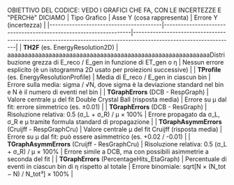 OBIETTIVO DEL CODICE: VEDO I GRAFICI CHE FA, CON LE INCERTEZZE E "PERCHè" DICIAMO
| Tipo Grafico                           | Asse Y (cosa rappresenta)                                       | Errore Y (incertezza)                                                                                           |
|----------------------------------------|------------------------------------------------------------------|------------------------------------------------------------------------------------------------------------------|
| **TH2F** (es. EnergyResolution2D)      | aaaaaaaaaaaaaaaaaaaaaaaaaaaaaaaaaaaaaaaaaaaaaaaaaaaaaaaaaaaDistribuzione grezza di E_reco / E_gen in funzione di ET_gen o η | Nessun errore esplicito (è un istogramma 2D usato per proiezioni successive)                                    |
| **TProfile** (es. EnergyResolutionProfile) | Media di E_reco / E_gen in ciascun bin                         | Errore sulla media: sigma / √N, dove sigma è la deviazione standard nel bin e N è il numero di eventi nel bin   |
| **TGraphErrors** (DCB - RespGraph)     | Valore centrale μ del fit Double Crystal Ball (risposta media)  | Errore su μ dal fit: errore simmetrico (es. ±0.01)                                                              |
| **TGraphErrors** (DCB - ResGraph)      | Risoluzione relativa: 0.5 (σ_L + σ_R) / μ × 100%                | Errore propagato da σ_L, σ_R e μ tramite formula standard di propagazione                                       |
| **TGraphAsymmErrors** (Cruijff - RespGraphCru) | Valore centrale μ del fit Cruijff (risposta media)           | Errore su μ dal fit: può essere asimmetrico (es. +0.02 / -0.01)                                                 |
| **TGraphAsymmErrors** (Cruijff - ResGraphCru) | Risoluzione relativa: 0.5 (σ_L + σ_R) / μ × 100%             | Errore simile a DCB, ma con possibili asimmetrie a seconda del fit                                              |
| **TGraphErrors** (PercentageHits_EtaGraph) | Percentuale di eventi in ciascun bin di η rispetto al totale  | Errore binomiale: sqrt[N × (N_tot − N) / N_tot³] × 100%                                                          |
